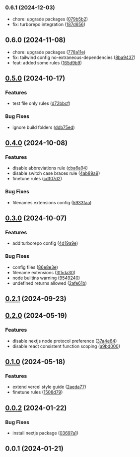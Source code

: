 ## <small>0.6.1 (2024-12-03)</small>

- chore: upgrade packages ([079b5b2](https://github.com/JakobLierman/eslint-config/commit/079b5b2))
- fix: turborepo integration ([187d656](https://github.com/JakobLierman/eslint-config/commit/187d656))

## 0.6.0 (2024-11-08)

- chore: upgrade packages ([778a11e](https://github.com/JakobLierman/eslint-config/commit/778a11e))
- fix: tailwind config no-extraneous-dependencies ([8ba9437](https://github.com/JakobLierman/eslint-config/commit/8ba9437))
- feat: added some rules ([165d9b9](https://github.com/JakobLierman/eslint-config/commit/165d9b9))

## [0.5.0](https://github.com/JakobLierman/eslint-config/compare/v0.4.0...v0.5.0) (2024-10-17)

### Features

- test file only rules ([d72bbcf](https://github.com/JakobLierman/eslint-config/commit/d72bbcf83b637e24f8b0f14caeb92d5267795e7b))

### Bug Fixes

- ignore build folders ([ddb75ed](https://github.com/JakobLierman/eslint-config/commit/ddb75edcb0391dd88cb8b06ce1e29b015b35ccb6))

## [0.4.0](https://github.com/JakobLierman/eslint-config/compare/v0.3.0...v0.4.0) (2024-10-08)

### Features

- disable abbreviations rule ([cba6a94](https://github.com/JakobLierman/eslint-config/commit/cba6a94ab0d97e5dd572efc689225be5c2fafe24))
- disable switch case braces rule ([4ab89a9](https://github.com/JakobLierman/eslint-config/commit/4ab89a995956f610ad12a80175dde853126fc28b))
- finetune rules ([cdf07d2](https://github.com/JakobLierman/eslint-config/commit/cdf07d23b2d5cedfdcbdd48705fa7129ca68290e))

### Bug Fixes

- filenames extensions config ([5933faa](https://github.com/JakobLierman/eslint-config/commit/5933faae75ff69760b3a933c40104169c0572ad9))

## [0.3.0](https://github.com/JakobLierman/eslint-config/compare/v0.2.1...v0.3.0) (2024-10-07)

### Features

- add turborepo config ([4d19a9e](https://github.com/JakobLierman/eslint-config/commit/4d19a9e4bbcb5818abe2b82f613028dbdf85cffd))

### Bug Fixes

- config files ([86e8e3e](https://github.com/JakobLierman/eslint-config/commit/86e8e3e4b97a21e52aeb8ef36c3a5d4a387c5945))
- filename extensions ([3f5da30](https://github.com/JakobLierman/eslint-config/commit/3f5da30546bc83a8901d519ab11d9d601215aeaa))
- node builtins warning ([9549240](https://github.com/JakobLierman/eslint-config/commit/95492409b4a7aa9a18cca07180c6e4c8682cb961))
- undefined returns allowed ([2afe61b](https://github.com/JakobLierman/eslint-config/commit/2afe61b5d3fcc98aec33d19e990bb6ab53434927))

## [0.2.1](https://github.com/JakobLierman/eslint-config/compare/v0.2.0...v0.2.1) (2024-09-23)

## [0.2.0](https://github.com/JakobLierman/eslint-config/compare/v0.1.0...v0.2.0) (2024-05-19)

### Features

- disable nextjs node protocol preference ([37a4e64](https://github.com/JakobLierman/eslint-config/commit/37a4e64c99688c797c4c92ed69b70ac50327fd57))
- disable react consistent function scoping ([a9bd000](https://github.com/JakobLierman/eslint-config/commit/a9bd0005325d5335378b6028ed3ca9eb5fa6266b))

## [0.1.0](https://github.com/JakobLierman/eslint-config/compare/v0.0.2...v0.1.0) (2024-05-18)

### Features

- extend vercel style guide ([2aeda77](https://github.com/JakobLierman/eslint-config/commit/2aeda770c4da663dc8a262ad87e83fa65d741676))
- finetune rules ([1508d79](https://github.com/JakobLierman/eslint-config/commit/1508d797f5b4d6873dc351e27129591656febb2f))

## [0.0.2](https://github.com/JakobLierman/eslint-config/compare/v0.0.1...v0.0.2) (2024-01-22)

### Bug Fixes

- install nextjs package ([03697a1](https://github.com/JakobLierman/eslint-config/commit/03697a1b29284cdbbf25d070bdcbdc98abb62096))

## 0.0.1 (2024-01-21)
